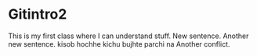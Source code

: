 # Gitintro2
This is my first class where I can understand stuff.
New sentence.
Another new sentence.
kisob hochhe kichu bujhte parchi na
Another conflict.
